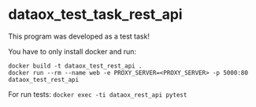 # dataox_test_task_rest_api
This program was developed as a test task!

You have to only install docker and run:
```
docker build -t dataox_test_rest_api .
docker run --rm --name web -e PROXY_SERVER=<PROXY_SERVER> -p 5000:80 dataox_test_rest_api
```

For run tests: `docker exec -ti dataox_rest_api pytest`